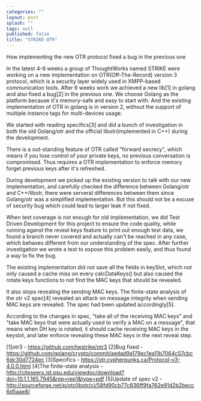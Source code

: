```yaml
---
categories: ""
layout: post
splash: ""
tags: null
published: false
title: "STRIKE-OTR"
---
```


How implementing the new OTR protocol fixed a bug in the previous one

In the latest 4-6 weeks a group of ThoughtWorks named STRIKE were working on a new implementation on OTR(Off-The-Record) version 3 protocol, which is a security layer widely used in XMPP-based communication tools. After 6 weeks work we achieved a new lib[1] in golang and also fixed a bug[2] in the previous one.
We choose Golang as the platform because it's memory-safe and easy to start with. And the existing implementation of OTR in golang is in version 2, without the support of multiple instance tags for multi-devices usage.

We started with reading specifics[3] and did a bunch of investigation in both the old Golang/otr and the official libotr(implemented in C++) during the development.

There is a out-standing feature of OTR called "forward secrecy", which means if you lose control of your private keys, no previous conversation is compromised. Thus requires a OTR implementation to enforce memory forget previous keys after it's refreshed.

During development we picked up the existing version to talk with our new implementation, and carefully checked the difference between Golang/otr and C++/libotr, there were serveral differences between them since Golang/otr was a simplified implementation. But this should not be a excuse of security bug which could lead to larger leak if not fixed.

When test coverage is not enough for old implementation, we did Test Driven Development for this project to ensure the code quality, while running aganst the reveal keys feature to print out enough test data, we found a branch never covered and actually can't be reached in any case, which behaves different from our understanding of the spec. After further investigation we wrote a test to expose this problem easily, and thus found a way to fix the bug.

The existing implementation did not save all the fields in keySlot, which not only caused a cache miss on every calcDataKeys() but also caused the rotate keys functions to not find the MAC keys that should be revealed.

It also stops revealing the sending MAC keys. The finite-state analysis of the otr v2 spec[4] revealed an attack on message integrity when sending MAC keys are revealed. The spec had been updated accordingly[5].

According to the changes in spec, "take all of the receiving MAC keys" and "take MAC keys that were actually used to verify a MAC on a message", that means when DH key is rotated, it should cache receiving MAC keys in the keyslot, and later enforce revealing these MAC keys in the next reveal step.

[1]otr3 - https://github.com/twstrike/otr3
[2]Bug fixed - https://github.com/golang/crypto/commit/aedad9a179ec1ea11b7064c57cbc6dc30d7724ec
[3]Specifics - https://otr.cypherpunks.ca/Protocol-v3-4.0.0.html
[4]The finite-state analysis - http://citeseerx.ist.psu.edu/viewdoc/download?doi=10.1.1.165.7945&rep=rep1&type=pdf
[5]Update of spec v2 - http://sourceforge.net/p/otr/libotr/ci/58fd90cb77c836ff9fa762e91d2b2becc6d5aae8/